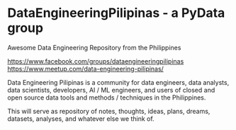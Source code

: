 # DataEngineeringPilipinas - a PyData group
Awesome Data Engineering Repository from the Philippines

https://www.facebook.com/groups/dataengineeringpilipinas
https://www.meetup.com/data-engineering-pilipinas/

Data Engineering Pilipinas is a community for data engineers, data analysts, data scientists, developers, AI / ML engineers, and users of closed and open source data tools and methods / techniques in the Philippines. 

This will serve as repository of notes, thoughts, ideas, plans, dreams, datasets, analyses, and whatever else we think of.
